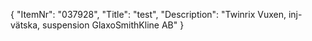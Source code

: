 {
  "ItemNr": "037928",
  "Title": "test",
  "Description": "Twinrix Vuxen, inj-vätska, suspension GlaxoSmithKline AB"
}